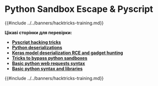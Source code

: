 # Python Sandbox Escape & Pyscript

{{#include ../../banners/hacktricks-training.md}}

**Цікаві сторінки для перевірки:**

- [**Pyscript hacking tricks**](pyscript.md)
- [**Python deserializations**](../../pentesting-web/deserialization/README.md)
- [**Keras model deserialization RCE and gadget hunting**](keras-model-deserialization-rce-and-gadget-hunting.md)
- [**Tricks to bypass python sandboxes**](bypass-python-sandboxes/README.md)
- [**Basic python web requests syntax**](web-requests.md)
- [**Basic python syntax and libraries**](basic-python.md)

{{#include ../../banners/hacktricks-training.md}}
